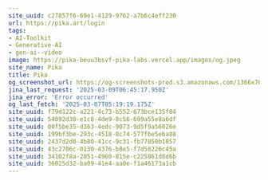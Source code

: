 ```yaml
---
site_uuid: c27857f6-69e1-4129-9762-a7b6c4eff230
url: https://pika.art/login
tags:
- AI-Toolkit
- Generative-AI
- gen-ai--video
image: https://pika-beuu3bsvf-pika-labs.vercel.app/images/og.jpeg
site_name: Pika
title: Pika
og_screenshot_url: https://og-screenshots-prod.s3.amazonaws.com/1366x768/80/false/3e860d578a9d2d5bf36ea32e2871db1928f10d67f005c48428fda671cdc43da0.jpeg
jina_last_request: '2025-03-09T06:45:17.950Z'
jina_error: 'Error occurred'
og_last_fetch: '2025-03-07T05:19:19.175Z'
site_uuid: f79d122c-a221-4c73-b552-673bce135f84
site_uuid: 54092d30-e1c8-4de9-8c56-699a55e8a6df
site_uuid: 00f5be35-d363-4edc-9073-9d5f9a56026e
site_uuid: 199bf3be-293c-4518-8c74-577fbe5eba88
site_uuid: 2437d2d6-4b80-41cc-9c31-fb77850b1857
site_uuid: 43c2706c-0130-4376-b8e5-f7d58226c45a
site_uuid: 34102f8a-2051-4960-815e-c225861d8d6b
site_uuid: 36025d32-ba09-41e4-aa0e-f1a46173a1cb
---
```


